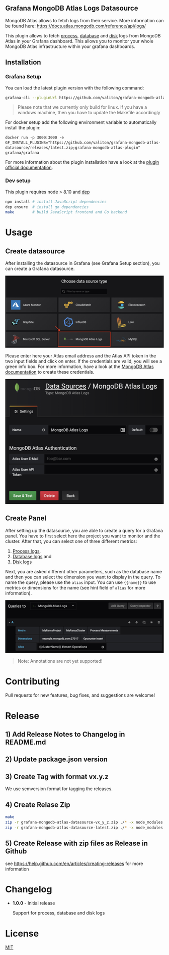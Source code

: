 ## Grafana MongoDB Atlas Logs Datasource

MongoDB Atlas allows to fetch logs from their service. More information can be found here: https://docs.atlas.mongodb.com/reference/api/logs/

This plugin allows to fetch [process](https://docs.atlas.mongodb.com/reference/api/process-measurements/), [database](https://docs.atlas.mongodb.com/reference/api/process-databases-measurements/) and [disk](https://docs.atlas.mongodb.com/reference/api/process-disks-measurements/) logs from MongoDB Atlas in your Grafana dashboard. This allows you to monitor your whole MongoDB Atlas infrastructure within your grafana dashboards. 

## Installation

### Grafana Setup

You can load the latest plugin version with the following command: 
```bash
grafana-cli --pluginUrl https://github.com/valiton/grafana-mongodb-atlas-datasource/releases/latest.zip plugins install grafana-mongodb-atlas-datasource
```

> Please note that we currently only build for linux. If you have a windows machine, then you have to update the Makefile accordingly

For docker setup add the following environment variable to automatically install the plugin: 
```
docker run -p 3000:3000 -e GF_INSTALL_PLUGINS="https://github.com/valiton/grafana-mongodb-atlas-datasource/releases/latest.zip;grafana-mongodb-atlas-plugin" grafana/grafana
```

For more information about the plugin installation have a look at the [plugin official documentation](https://grafana.com/docs/plugins/installation/).

### Dev setup

This plugin requires node > 8.10 and [dep](https://golang.github.io/dep/docs/installation.html)

```sh
npm install # install JavaScript dependencies
dep ensure  # install go dependencies
make        # build JavaScript frontend and Go backend
```

# Usage

## Create datasource

After installing the datasource in Grafana (see Grafana Setup section), you can create a Grafana datasource. 

![Select MongoDB Atlas Logs datasource from list](./screenshots/datasource_list.png)

Please enter here your Atlas email address and the Atlas API token in the two input fields and click on enter. If the credentials are valid, you will see a green info box. For more information, have a look at the [MongoDB Atlas documentation](TBD) to create these credentials. 

![Enter your MongoDB Atlas credentials to the form](./screenshots/datasource_setup.png)

## Create Panel

After setting up the datasource, you are able to create a query for a Grafana panel. You have to first select here the project you want to monitor and the cluster. After that, you can select one of three different metrics: 

1. [Process logs](https://docs.atlas.mongodb.com/reference/api/process-measurements/),
2. [Database logs](https://docs.atlas.mongodb.com/reference/api/process-databases-measurements/) and
3. [Disk logs](https://docs.atlas.mongodb.com/reference/api/process-disks-measurements/)

Next, you are asked different other parameters, such as the database name and then you can select the dimension you want to display in the query. To name the query, please use the `alias` input. You can use `{{name}}` to use metrics or dimensions for the name (see hint field of `alias` for more information). 

![Enter parameters for your MongoDB Atlas Query](./screenshots/query_setup.png)

> Note: Annotations are not yet supported!

# Contributing
Pull requests for new features, bug fixes, and suggestions are welcome! 

# Release

## 1) Add Release Notes to Changelog in README.md

## 2) Update package.json version

## 3) Create Tag with format vx.y.z

We use semversion format for tagging the releases. 

## 4) Create Relase Zip 

```bash
make
zip -r grafana-mongodb-atlas-datasource-vx_y_z.zip ./* -x node_modules -x vendor -x screenshots
zip -r grafana-mongodb-atlas-datasource-latest.zip ./* -x node_modules -x vendor -x screenshots
```

## 5) Create Release with zip files as Release in Github

see https://help.github.com/en/articles/creating-releases for more information

# Changelog

- **1.0.0** - Initial release

  Support for process, database and disk logs

# License
[MIT](./LICENSE.txt)